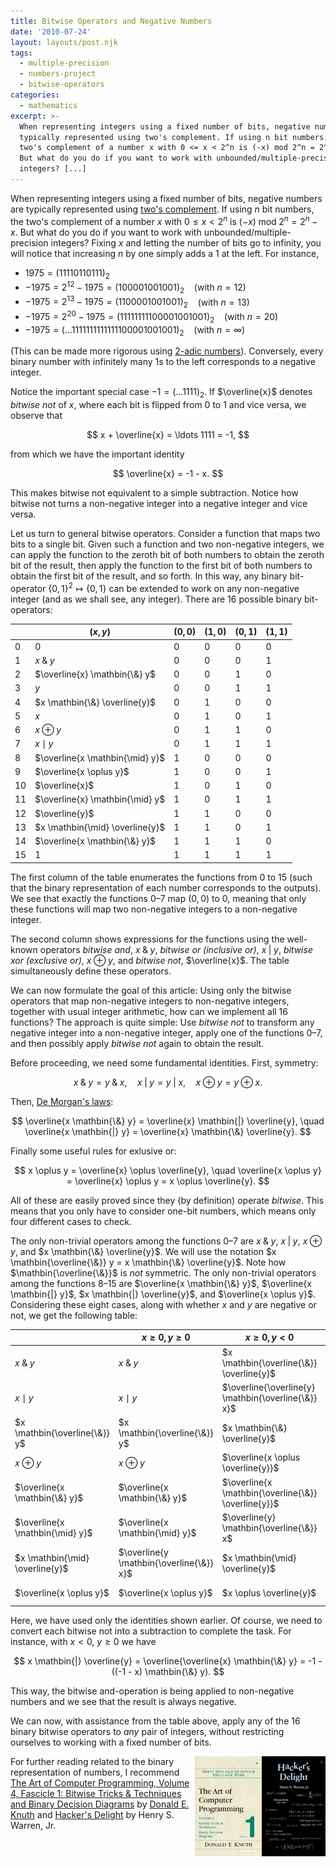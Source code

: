 ```yaml
---
title: Bitwise Operators and Negative Numbers
date: '2010-07-24'
layout: layouts/post.njk
tags:
  - multiple-precision
  - numbers-project
  - bitwise-operators
categories:
  - mathematics
excerpt: >-
  When representing integers using a fixed number of bits, negative numbers are
  typically represented using two's complement. If using n bit numbers, the
  two's complement of a number x with 0 <= x < 2^n is (-x) mod 2^n = 2^n - x.
  But what do you do if you want to work with unbounded/multiple-precision
  integers? [...]
---
```

When representing integers using a fixed number of bits, negative numbers are typically represented using [two's complement](http://en.wikipedia.org/wiki/Two's_complement). If using $n$ bit numbers, the two's complement of a number $x$ with $0 \leq x < 2^n$ is $(-x) \mathbin{\text{mod}} 2^n = 2^n - x$. But what do you do if you want to work with unbounded/multiple-precision integers? Fixing $x$ and letting the number of bits go to infinity, you will notice that increasing $n$ by one simply adds a 1 at the left. For instance,

*   $1975 = (11110110111)_2$
*   $-1975 = 2^{12} - 1975 = (100001001001)_2$ &nbsp;&nbsp; (with $n=12$)
*   $-1975 = 2^{13} - 1975 = (1100001001001)_2$ &nbsp;&nbsp; (with $n=13$)
*   $-1975 = 2^{20} - 1975 = (11111111100001001001)_2$ &nbsp;&nbsp; (with $n=20$)
*   $-1975 = (\ldots 1111111111111100001001001)_2$ &nbsp;&nbsp; (with $n=\infty$)

(This can be made more rigorous using [2-adic numbers](http://en.wikipedia.org/wiki/P-adic)). Conversely, every binary number with infinitely many 1s to the left corresponds to a negative integer.

Notice the important special case $-1 = (\ldots 1111)_2$. If $\overline{x}$ denotes *bitwise not* of $x$, where each bit is flipped from $0$ to $1$ and vice versa, we observe that

$$
x + \overline{x} = \ldots 1111 = -1,
$$

from which we have the important identity

$$
\overline{x} = -1 - x.
$$

This makes bitwise not equivalent to a simple subtraction. Notice how bitwise not turns a non-negative integer into a negative integer and vice versa.

Let us turn to general bitwise operators. Consider a function that maps two bits to a single bit. Given such a function and two non-negative integers, we can apply the function to the zeroth bit of both numbers to obtain the zeroth bit of the result, then apply the function to the first bit of both numbers to obtain the first bit of the result, and so forth. In this way, any binary bit-operator $\{0,1\}^2 \mapsto \{0,1\}$ can be extended to work on any non-negative integer (and as we shall see, any integer). There are 16 possible binary bit-operators:

|     | $(x, y)$                        | $(0, 0)$ | $(1, 0)$ | $(0, 1)$ | $(1, 1)$ |
| --- | ------------------------------- | -------- | -------- | -------- | -------- |
|  0  | $0$                             | $0$      | $0$      | $0$      | $0$      |
|  1  | $x \mathbin{\&} y$              | $0$      | $0$      | $0$      | $1$      |
|  2  | $\overline{x} \mathbin{\&} y$   | $0$      | $0$      | $1$      | $0$      |
|  3  | $y$                             | $0$      | $0$      | $1$      | $1$      |
|  4  | $x \mathbin{\&} \overline{y}$   | $0$      | $1$      | $0$      | $0$      |
|  5  | $x$                             | $0$      | $1$      | $0$      | $1$      |
|  6  | $x \oplus y$                    | $0$      | $1$      | $1$      | $0$      |
|  7  | $x \mathbin{\mid} y$            | $0$      | $1$      | $1$      | $1$      |
|  8  | $\overline{x \mathbin{\mid} y}$ | $1$      | $0$      | $0$      | $0$      |
|  9  | $\overline{x \oplus y}$         | $1$      | $0$      | $0$      | $1$      |
| 10  | $\overline{x}$                  | $1$      | $0$      | $1$      | $0$      |
| 11  | $\overline{x} \mathbin{\mid} y$ | $1$      | $0$      | $1$      | $1$      |
| 12  | $\overline{y}$                  | $1$      | $1$      | $0$      | $0$      |
| 13  | $x \mathbin{\mid} \overline{y}$ | $1$      | $1$      | $0$      | $1$      |
| 14  | $\overline{x \mathbin{\&} y}$   | $1$      | $1$      | $1$      | $0$      |
| 15  | $1$                             | $1$      | $1$      | $1$      | $1$      |

The first column of the table enumerates the functions from 0 to 15 (such that the binary representation of each number corresponds to the outputs). We see that exactly the functions 0&ndash;7 map $(0,0)$ to $0$, meaning that only these functions will map two non-negative integers to a non-negative integer.

The second column shows expressions for the functions using the well-known operators *bitwise and*, $x \mathbin{\&} y$, *bitwise or (inclusive or)*, $x \mathbin{|} y$, *bitwise xor (exclusive or)*, $x \oplus y$, and *bitwise not*, $\overline{x}$. The table simultaneously define these operators.

We can now formulate the goal of this article: Using only the bitwise operators that map non-negative integers to non-negative integers, together with usual integer arithmetic, how can we implement all 16 functions? The approach is quite simple: Use *bitwise not* to transform any negative integer into a non-negative integer, apply one of the functions 0&ndash;7, and then possibly apply *bitwise not* again to obtain the result.

Before proceeding, we need some fundamental identities. First, symmetry:

$$
x \mathbin{\&} y = y \mathbin{\&} x, \quad x \mathbin{|} y = y \mathbin{|} x, \quad x \oplus y = y \oplus x.
$$

Then, [De Morgan's laws](http://en.wikipedia.org/wiki/De_Morgan's_laws):

$$
\overline{x \mathbin{\&} y} = \overline{x} \mathbin{|} \overline{y}, \quad \overline{x \mathbin{|} y} = \overline{x} \mathbin{\&} \overline{y}.
$$

Finally some useful rules for exlusive or:

$$
x \oplus y = \overline{x} \oplus \overline{y}, \quad \overline{x \oplus y} = \overline{x} \oplus y = x \oplus \overline{y}.
$$

All of these are easily proved since they (by definition) operate *bitwise*. This means that you only have to consider one-bit numbers, which means only four different cases to check.

The only non-trivial operators among the functions 0&ndash;7 are $x \mathbin{\&} y$, $x \mathbin{|} y$, $x \oplus y$, and $x \mathbin{\&} \overline{y}$. We will use the notation $x \mathbin{\overline{\&}} y = x \mathbin{\&} \overline{y}$. Note how $\mathbin{\overline{\&}}$ is *not* symmetric. The only non-trivial operators among the functions 8&ndash;15 are $\overline{x \mathbin{\&} y}$, $\overline{x \mathbin{|} y}$, $x \mathbin{|} \overline{y}$, and $\overline{x \oplus y}$. Considering these eight cases, along with whether $x$ and $y$ are negative or not, we get the following table:

|     | $x \geq 0, y \geq 0$ | $x \geq 0, y < 0$ | $x < 0, y \geq 0$ | $x < 0, y < 0$ |
| --- | ---------------------- | ------------------- | ------------------- | ---------------- |
| $x \mathbin{\&} y$ | $x \mathbin{\&} y$ | $x \mathbin{\overline{\&}} \overline{y}$ | $y \mathbin{\overline{\&}} \overline{x}$ | $\overline{\overline{x} \mathbin{\mid} \overline{y}}$ |
| $x \mathbin{\mid} y$ | $x \mathbin{\mid} y$ | $\overline{\overline{y} \mathbin{\overline{\&}} x}$ | $\overline{\overline{x} \mathbin{\overline{\&}} y}$ | $\overline{\overline{x} \mathbin{\&} \overline{y}}$ |
| $x \mathbin{\overline{\&}} y$ | $x \mathbin{\overline{\&}} y$ | $x \mathbin{\&} \overline{y}$ | $\overline{\overline{x} \mathbin{\mid} y}$ | $\overline{y} \mathbin{\overline{\&}} \overline{x}$ |
| $x \oplus y$ | $x \oplus y$ | $\overline{x \oplus \overline{y}}$ | $\overline{\overline{x} \oplus y}$ | $\overline{x} \oplus \overline{y}$ |
| $\overline{x \mathbin{\&} y}$ | $\overline{x \mathbin{\&} y}$ | $\overline{x \mathbin{\overline{\&}} \overline{y}}$ | $\overline{y \mathbin{\overline{\&}} \overline{x}}$ | $\overline{x} \mathbin{\mid} \overline{y}$ |
| $\overline{x \mathbin{\mid} y}$ | $\overline{x \mathbin{\mid} y}$ | $\overline{y} \mathbin{\overline{\&}} x$ | $\overline{x} \mathbin{\overline{\&}} y$ | $\overline{x} \mathbin{\&} \overline{y}$ |
| $x \mathbin{\mid} \overline{y}$ | $\overline{y \mathbin{\overline{\&}} x}$ | $x \mathbin{\mid} \overline{y}$ | $\overline{\overline{x} \mathbin{\&} y}$ | $\overline{\overline{x} \mathbin{\overline{\&}} \overline{y}}$ |
| $\overline{x \oplus y}$ | $\overline{x \oplus y}$ | $x \oplus \overline{y}$ | $\overline{x} \oplus y$ | $\overline{\overline{x} \oplus \overline{y}}$ |

Here, we have used only the identities shown earlier. Of course, we need to convert each bitwise not into a subtraction to complete the task. For instance, with $x < 0$, $y \geq 0$ we have

$$
x \mathbin{|} \overline{y} = \overline{\overline{x} \mathbin{\&} y} = -1 - ((-1 - x) \mathbin{\&} y).
$$

This way, the bitwise and-operation is being applied to non-negative numbers and we see that the result is always negative.

We can now, with assistance from the table above, apply any of the 16 binary bitwise operators to *any* pair of integers, without restricting ourselves to working with a fixed number of bits.

<div style="float:right"><a href="https://en.wikipedia.org/wiki/Special:BookSources/0201914654"><img src="/media/books/hackers-delight.jpg" alt=""></a></div>
<div style="float:right"><a href="https://en.wikipedia.org/wiki/Special:BookSources/0321580508"><img src="/media/books/taocp4f1.jpg" alt=""></a></div>

For further reading related to the binary representation of numbers, I recommend [The Art of Computer Programming, Volume 4, Fascicle 1: Bitwise Tricks &amp; Techniques and Binary Decision Diagrams](https://en.wikipedia.org/wiki/Special:BookSources/0321580508) by [Donald E. Knuth](http://www-cs-faculty.stanford.edu/~knuth/) and [Hacker's Delight](https://en.wikipedia.org/wiki/Special:BookSources/0201914654) by Henry S. Warren, Jr.
